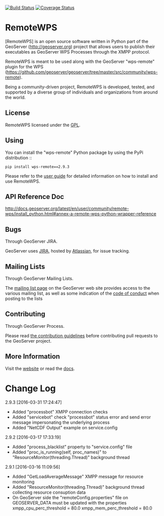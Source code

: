 [![Build Status](https://travis-ci.org/geoserver/wps-remote.svg?branch=master)](https://travis-ci.org/geoserver/wps-remote)
[![Coverage Status](https://coveralls.io/repos/github/geoserver/wps-remote/badge.svg?branch=master)](https://coveralls.io/github/geoserver/wps-remote?branch=master)

RemoteWPS
=========

[RemoteWPS] is an open source software written in Python part of the GeoServer (http://geoserver.org) 
project that allows users to publish their executables as GeoServer WPS Processes through the XMPP protocol.

RemoteWPS is meant to be used along with the GeoServer "wps-remote" plugin for the WPS
(https://github.com/geoserver/geoserver/tree/master/src/community/wps-remote).

Being a community-driven project, RemoteWPS is developed, tested, and supported by a diverse group of 
individuals and organizations from around the world.

## License

RemoteWPS licensed under the [GPL](http://www.gnu.org/licenses/old-licenses/gpl-2.0.html).

## Using

You can install the "wps-remote" Python package by using the PyPi distribution ::

    pip install wps-remote==2.9.3

Please refer to the [user guide](http://docs.geoserver.org/latest/en/user/community/remote-wps/index.html) for detailed 
information on how to install and use RemoteWPS.

## API Reference Doc

http://docs.geoserver.org/latest/en/user/community/remote-wps/install_python.html#annex-a-remote-wps-python-wrapper-reference

## Bugs

Through GeoServer JIRA.

GeoServer uses [JIRA](https://osgeo-org.atlassian.net/projects/GEOS), hosted by 
[Atlassian](https://www.atlassian.com/), for issue tracking.

## Mailing Lists

Through GeoServer Mailing Lists.

The [mailing list page](http://geoserver.org/comm/) on the GeoServer web site provides
access to the various mailing list, as well as some indication of the [code of conduct](http://geoserver.org/comm/userlist-guidelines.html) when posting to the lists

## Contributing

Through GeoServer Process.

Please read [the contribution guidelines](https://github.com/geoserver/geoserver/blob/master/CONTRIBUTING.md) before contributing pull requests to the GeoServer project.

## More Information

Visit the [website](http://geoserver.org/) or read the [docs](http://docs.geoserver.org/). 

Change Log
==========

2.9.3 [2016-03-31 17:24:47]
 - Added "processbot" XMPP connection checks
 - Added "servicebot" check "processbot" status error and send error message impersonating the underlying process
 - Added "NetCDF Output" example on service.config

2.9.2 [2016-03-17 17:33:19]
 - Added "process_blacklist" property to "service.config" file
 - Added "proc_is_running(self, proc_names)" to "ResourceMonitor(threading.Thread)" background thread
 
2.9.1 [2016-03-16 11:09:56]
 - Added "GetLoadAverageMessage" XMPP message for resource monitoring
 - Added "ResourceMonitor(threading.Thread)" background thread collecting resource consuption data
 - On GeoServer side the "remoteConfig.properties" file on GEOSERVER_DATA must be updated with the properties
   xmpp_cpu_perc_threshold = 80.0
   xmpp_mem_perc_threshold = 80.0
